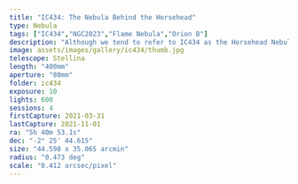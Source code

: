 ```yaml
---
title: "IC434: The Nebula Behind the Horsehead"
type: Nebula
tags: ["IC434","NGC2023","Flame Nebula","Orion B"]
description: "Although we tend to refer to IC434 as the Horsehead Nebula, it's actually an emission nebula hidden behind the Horsehead nebula. The latter is made up of dark dust that is illuminated by the former. This framing honors the beauty and grace of the horse's silhouette, but I'm working on a mosaic that captures the broader area to include the Flame Nebula (NGC2024)."
image: assets/images/gallery/ic434/thumb.jpg
telescope: Stellina
length: "400mm"
aperture: "80mm"
folder: ic434
exposure: 10
lights: 600
sessions: 4
firstCapture: 2021-03-31 
lastCapture: 2021-11-01
ra: "5h 40m 53.1s"
dec: "-2° 25' 44.615"
size: "44.598 x 35.065 arcmin"
radius: "0.473 deg"
scale: "0.412 arcsec/pixel"
---
```

